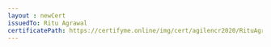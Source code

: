 ```yaml
--- 
layout : newCert 
issuedTo: Ritu Agrawal 
certificatePath: https://certifyme.online/img/cert/agilencr2020/RituAgrawal_12754.png
--- 
```

